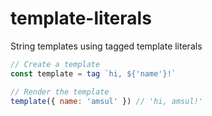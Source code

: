 # template-literals

String templates using tagged template literals

```js
// Create a template
const template = tag `hi, ${'name'}!`

// Render the template
template({ name: 'amsul' }) // 'hi, amsul!'
```
